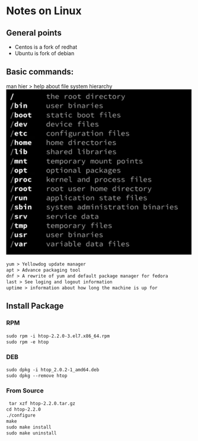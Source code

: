 # Notes on Linux
## General points
- Centos is a fork of redhat
- Ubuntu is fork of debian

## Basic commands:
man hier  > help about file system hierarchy  
<img src='./images/hierarchy.png' width='500'/>  
```
yum > Yellowdog update manager  
apt > Advance packaging tool  
dnf > A rewrite of yum and default package manager for fedora  
last > See loging and logout information  
uptime > information about how long the machine is up for  
```

## Install Package
### RPM
```
sudo rpm -i htop-2.2.0-3.el7.x86_64.rpm
sudo rpm -e htop
```
### DEB
```
sudo dpkg -i htop_2.0.2-1_amd64.deb
sudo dpkg --remove htop
```
### From Source
```
 tar xzf htop-2.2.0.tar.gz
cd htop-2.2.0
./configure
make
sudo make install
sudo make uninstall
```

